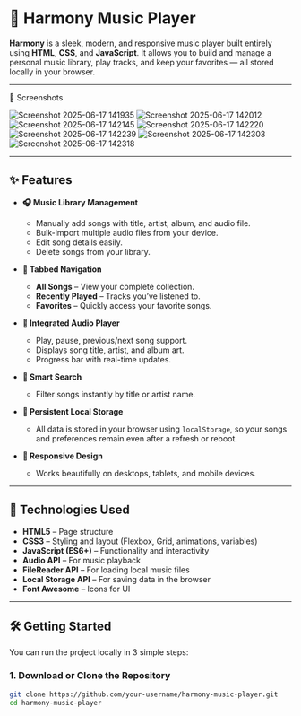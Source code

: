 # 🎵 Harmony Music Player

**Harmony** is a sleek, modern, and responsive music player built entirely using **HTML**, **CSS**, and **JavaScript**. It allows you to build and manage a personal music library, play tracks, and keep your favorites — all stored locally in your browser.

---

📸 Screenshots

![Screenshot 2025-06-17 141935](https://github.com/user-attachments/assets/968fb61f-6856-4b28-8014-ac8230a68e54)
![Screenshot 2025-06-17 142012](https://github.com/user-attachments/assets/cc4bc604-0d57-41b9-b362-9a36da88f6e1)
![Screenshot 2025-06-17 142145](https://github.com/user-attachments/assets/0f72100c-4454-4a0f-a479-b09a9bdd9f00)
![Screenshot 2025-06-17 142220](https://github.com/user-attachments/assets/5d39d3cb-f5d7-4a82-9656-316f1d5f49a2)
![Screenshot 2025-06-17 142239](https://github.com/user-attachments/assets/916f6027-abca-45ff-9b4c-cb8bd4001263)
![Screenshot 2025-06-17 142303](https://github.com/user-attachments/assets/97e2a00f-7d30-41c1-81d5-c1e0daeeb276)
![Screenshot 2025-06-17 142318](https://github.com/user-attachments/assets/23e8f438-b84c-4031-8609-5fb911e1ff5e)



---

## ✨ Features

- **🎧 Music Library Management**
  - Manually add songs with title, artist, album, and audio file.
  - Bulk-import multiple audio files from your device.
  - Edit song details easily.
  - Delete songs from your library.

- **🧭 Tabbed Navigation**
  - **All Songs** – View your complete collection.
  - **Recently Played** – Tracks you’ve listened to.
  - **Favorites** – Quickly access your favorite songs.

- **🎼 Integrated Audio Player**
  - Play, pause, previous/next song support.
  - Displays song title, artist, and album art.
  - Progress bar with real-time updates.

- **🔎 Smart Search**
  - Filter songs instantly by title or artist name.

- **💾 Persistent Local Storage**
  - All data is stored in your browser using `localStorage`, so your songs and preferences remain even after a refresh or reboot.

- **📱 Responsive Design**
  - Works beautifully on desktops, tablets, and mobile devices.

---

## 🚀 Technologies Used

- **HTML5** – Page structure
- **CSS3** – Styling and layout (Flexbox, Grid, animations, variables)
- **JavaScript (ES6+)** – Functionality and interactivity
- **Audio API** – For music playback
- **FileReader API** – For loading local music files
- **Local Storage API** – For saving data in the browser
- **Font Awesome** – Icons for UI

---

## 🛠️ Getting Started

You can run the project locally in 3 simple steps:

### 1. Download or Clone the Repository
```bash
git clone https://github.com/your-username/harmony-music-player.git
cd harmony-music-player
